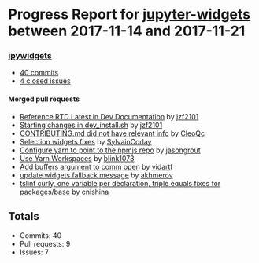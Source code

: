 # Progress Report for [jupyter-widgets](https://github.com/jupyter-widgets) between 2017-11-14 and 2017-11-21

### [ipywidgets](https://github.com/jupyter-widgets/ipywidgets)
-  [40 commits](https://github.com/jupyter-widgets/ipywidgets/compare/master@%7B1510646400%7D...master@%7B1511251200%7D)
-  [4 closed issues](https://github.com/jupyter-widgets/ipywidgets/issues?utf8=%E2%9C%93&q=is%3Aissue%20closed%3A2017-11-14..2017-11-21)

#### Merged pull requests
- [Reference RTD Latest in Dev Documentation](https://github.com/jupyter-widgets/ipywidgets/pull/1832) by [jzf2101](https://github.com/jzf2101)
- [Starting changes in dev_install.sh](https://github.com/jupyter-widgets/ipywidgets/pull/1829) by [jzf2101](https://github.com/jzf2101)
- [CONTRIBUTING.md did not have relevant info](https://github.com/jupyter-widgets/ipywidgets/pull/1828) by [CleoQc](https://github.com/CleoQc)
- [Selection widgets fixes](https://github.com/jupyter-widgets/ipywidgets/pull/1822) by [SylvainCorlay](https://github.com/SylvainCorlay)
- [Configure yarn to point to the npmjs repo](https://github.com/jupyter-widgets/ipywidgets/pull/1821) by [jasongrout](https://github.com/jasongrout)
- [Use Yarn Workspaces](https://github.com/jupyter-widgets/ipywidgets/pull/1819) by [blink1073](https://github.com/blink1073)
- [Add buffers argument to comm open](https://github.com/jupyter-widgets/ipywidgets/pull/1817) by [vidartf](https://github.com/vidartf)
- [update widgets fallback message](https://github.com/jupyter-widgets/ipywidgets/pull/1816) by [akhmerov](https://github.com/akhmerov)
- [tslint curly, one variable per declaration, triple equals fixes for packages/base](https://github.com/jupyter-widgets/ipywidgets/pull/1804) by [cnishina](https://github.com/cnishina)

## Totals
- Commits: 40
- Pull requests: 9
- Issues: 7
